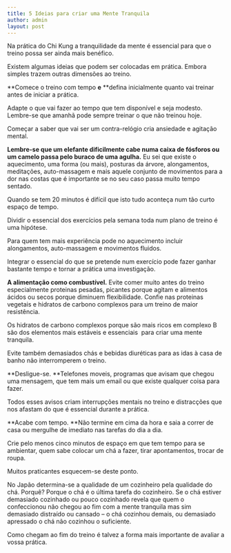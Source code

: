 ```yaml
---
title: 5 Ideias para criar uma Mente Tranquila
author: admin
layout: post
---
```

Na prática do Chi Kung a tranquilidade da mente é essencial para que o treino possa ser ainda mais benéfico.

Existem algumas ideias que podem ser colocadas em prática. Embora simples trazem outras dimensões ao treino.

**Comece o treino com tempo **e** **defina inicialmente quanto vai treinar antes de iniciar a prática.

Adapte o que vai fazer ao tempo que tem disponível e seja modesto. Lembre-se que amanhã pode sempre treinar o que não treinou hoje.

Começar a saber que vai ser um contra-relógio cria ansiedade e agitação mental.

**Lembre-se que um elefante dificilmente cabe numa caixa de fósforos ou um camelo passa pelo buraco de uma agulha.** Eu sei que existe o aquecimento, uma forma (ou mais), posturas da árvore, alongamentos, meditações, auto-massagem e mais aquele conjunto de movimentos para a dor nas costas que é importante se no seu caso passa muito tempo sentado.

Quando se tem 20 minutos é difícil que isto tudo aconteça num tão curto espaço de tempo.

Dividir o essencial dos exercícios pela semana toda num plano de treino é uma hipótese.

Para quem tem mais experiência pode no aquecimento incluir alongamentos, auto-massagem e movimentos fluidos.

Integrar o essencial do que se pretende num exercício pode fazer ganhar bastante tempo e tornar a prática uma investigação.

**A alimentação como combustível.** Evite comer muito antes do treino especialmente proteinas pesadas, picantes porque agitam e alimentos ácidos ou secos porque diminuem flexibilidade. Confie nas proteinas vegetais e hidratos de carbono complexos para um treino de maior resistência.

Os hidratos de carbono complexos porque são mais ricos em complexo B são dos elementos mais estáveis e essenciais  para criar uma mente tranquila.

Evite também demasiados chás e bebidas diuréticas para as idas à casa de banho não interromperem o treino.

**Desligue-se. **Telefones moveis, programas que avisam que chegou uma mensagem, que tem mais um email ou que existe qualquer coisa para fazer.

Todos esses avisos criam interrupções mentais no treino e distracções que nos afastam do que é essencial durante a prática.

**Acabe com tempo. **Não termine em cima da hora e saia a correr de casa ou mergulhe de imediato nas tarefas do dia a dia.

Crie pelo menos cinco minutos de espaço em que tem tempo para se ambientar, quem sabe colocar um chá a fazer, tirar apontamentos, trocar de roupa.

Muitos praticantes esquecem-se deste ponto.

No Japão determina-se a qualidade de um cozinheiro pela qualidade do chá. Porquê? Porque o chá é o última tarefa do cozinheiro. Se o chá estiver demasiado cozinhado ou pouco cozinhado revela que quem o confeccionou não chegou ao fim com a mente tranquila mas sim demasiado distraído ou cansado &#8211; o chá cozinhou demais, ou demasiado apressado o chá não cozinhou o suficiente.

Como chegam ao fim do treino é talvez a forma mais importante de avaliar a vossa prática.

